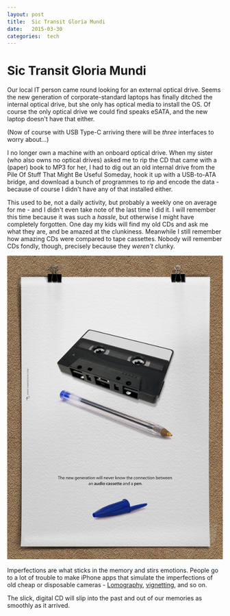 ```yaml
---
layout: post
title:  Sic Transit Gloria Mundi 
date:   2015-03-30 
categories:  tech 
---
```


# Sic Transit Gloria Mundi


Our local IT person came round looking for an external optical drive. Seems the new generation of corporate-standard laptops has finally ditched the internal optical drive, but she only has optical media to install the OS. Of course the only optical drive we could find speaks eSATA, and the new laptop doesn't have that either. 

(Now of course with USB Type-C arriving there will be *three* interfaces to worry about…) 

I no longer own a machine with an onboard optical drive. When my sister (who also owns no optical drives) asked me to rip the CD that came with a (paper) book to MP3 for her, I had to dig out an old internal drive from the Pile Of Stuff That Might Be Useful Someday, hook it up with a USB-to-ATA bridge, and download a bunch of programmes to rip and encode the data - because of course I didn't have any of that installed either. 

This used to be, not a daily activity, but probably a weekly one on average for me - and I didn't even take note of the last time I did it. I will remember this time because it was such a *hassle*, but otherwise I might have completely forgotten. One day my kids will find my old CDs and ask me what they are, and be amazed at the clunkiness. Meanwhile I still remember how amazing CDs were compared to tape cassettes. Nobody will remember CDs fondly, though, precisely because they *weren't* clunky. 

 ![|580x816](/images/unknown_filename.310.jpeg) 

Imperfections are what sticks in the memory and stirs emotions. People go to a lot of trouble to make iPhone apps that simulate the imperfections of old cheap or disposable cameras - [Lomography](http://en.wikipedia.org/wiki/Lomography "Lomography"), [vignetting](http://en.wikipedia.org/wiki/Vignetting "Vignetting"), and so on. 

The slick, digital CD will slip into the past and out of our memories as smoothly as it arrived.


